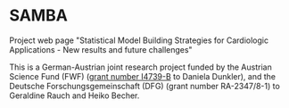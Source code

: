 # SAMBA
Project web page "Statistical Model Building Strategies for Cardiologic Applications - New results and future challenges"

This is a German-Austrian joint research project funded by the Austrian Science
Fund (FWF) ([grant number I4739-B](https://www.fwf.ac.at/en/research-radar/10.55776/I4739) to Daniela
Dunkler), and the Deutsche Forschungsgemeinschaft (DFG) (grant number RA-2347/8-1) to Geraldine Rauch and Heiko Becher.
